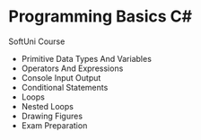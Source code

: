 <h1>Programming Basics C#</h1>

SoftUni Course

<ul>
	<li>Primitive Data Types And Variables</li>
	<li>Operators And Expressions</li>
	<li>Console Input Output</li>
	<li>Conditional Statements</li>
	<li>Loops</li>
	<li>Nested Loops</li>
	<li>Drawing Figures</li>
	<li>Exam Preparation</li>
</ul>